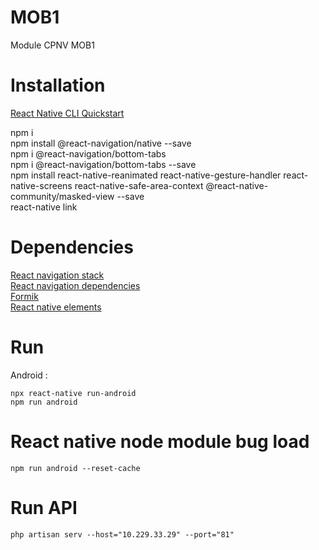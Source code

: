 # MOB1
Module CPNV MOB1

# Installation
[React Native CLI Quickstart](https://reactnative.dev/docs/environment-setup)  

npm i  
npm install @react-navigation/native --save  
npm i @react-navigation/bottom-tabs  
npm i @react-navigation/bottom-tabs --save  
npm install react-native-reanimated react-native-gesture-handler react-native-screens react-native-safe-area-context @react-native-community/masked-view --save  
react-native link  

# Dependencies
[React navigation stack](https://reactnavigation.org/docs/hello-react-navigation/)  
[React navigation dependencies](https://reactnavigation.org/docs/getting-started)  
[Formik](https://jaredpalmer.com/formik/docs/overview)  
[React native elements](https://react-native-elements.github.io/react-native-elements/docs/getting_started.html)

# Run
Android : 
    
    npx react-native run-android
    npm run android

# React native node module bug load

    npm run android --reset-cache

# Run API

    php artisan serv --host="10.229.33.29" --port="81"